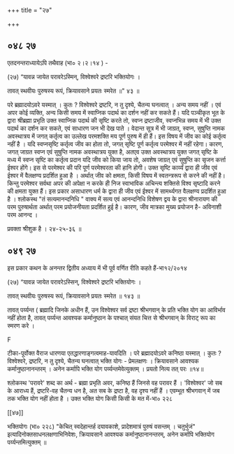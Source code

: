+++
title = "२७"

+++


## ०४८ २७
एतदनन्तराध्यायेऽपि तथैवाह (भा० २।२।१४ ) - 

(२७) “यावन्न जायेत परावरेऽस्मिन्, विश्वेश्वरे द्रष्टरि भक्तियोगः । 

तावत् स्थवीयः पुरुषस्य रूपं, क्रियावसाने प्रयतः स्मरेत ॥" ४३ ॥ 

परे ब्रह्मादयोऽवरे यस्मात् । कुतः ? विश्वेश्वरे द्रष्टरि, न तु दृश्ये, चैतन्य घनत्वात् । अन्य समय नहीं । एवं अपर कोई व्यक्ति, अन्य किसी समय में स्वाप्निक पदार्थ का दर्शन नहीं कर सकते हैं। यदि पञ्चीकृत भूत के द्वारा श्रीब्रह्मा प्रभृति उक्त स्वाप्निक पदार्थ की सृष्टि करते तो, स्वप्न द्रष्टाजीव, स्वप्नभिन्न समय में भी उक्त पदार्थ का दर्शन कर सकते, एवं साधारण जन भी देख पाते । वेदान्त सूत्र में भी जाग्रत्, स्वप्न, सुषुप्ति नामक अवस्थात्रय में जगत् कर्तृत्व का उल्लेख परमशक्ति मय पूर्ण पुरुष में ही हैं। इस विषय में जीव का कोई कर्तृत्व नहीं है । यदि स्वप्नसृष्टि कर्तृत्व जीव का होता तो, जगत् सृष्टि पूर्ण कर्तृत्व परमेश्वर में नहीं रहेगा। कारण, जगत् जाग्रत स्वप्न एवं सुषुप्ति नामक अवस्थात्रय युक्त है, अतएव उक्त अवस्थात्रय युक्त जगत् सृष्टि के मध्य में स्वप्न सृष्टि का कर्तृत्व प्रदान यदि जीव को किया जाय तो, अवशेष जाग्रत् एवं सुषुप्ति का सृजन कर्त्ता ईश्वर होंगे। इस से परमेश्वर की परि पूर्ण परमेश्वरता की हानि होगी। उक्त सृष्टि कार्य्यं द्वारा ही जीव एवं ईश्वर में वैलक्षण्य प्रदर्शित हुआ है । अर्थात् जीव को क्षमता, किसी विषय में स्वतन्त्ररूप से करने की नहीं है। किन्तु परमेश्वर सर्वथा अपर की अपेक्षा न करके ही निज स्वाभाविक अचिन्त्य शक्तिसे विश्व सृष्टादि करने की क्षमता युक्त हैं। इस प्रकार असाधारण धर्म के द्वारा ही जीव एवं ईश्वर में सामर्थ्यगत वैलक्षण्य प्रदर्शित हुआ है । श्लोकस्थ "तं सत्यमानन्दनिधि " वाक्य में सत्य एवं आनन्दनिधि विशेषण द्वय के द्वारा श्रीनारायण की परम पुरुषार्थता अर्थात् परम प्रयोजनीयता प्रदर्शित हुई है। कारण, जीव मात्रका मुख्य प्रयोजन है- अविनाशी परम आनन्द । 

प्रवक्ता श्रीशुक है । २४-२५-३६ ॥ 


## ०४९ २७
इस प्रकार कथन के अनन्तर द्वितीय अध्याय में भी पूर्व वर्णित रीति कहते हैं-भा१२/२०१४ 

(२७) “यावन्न जायेत परावरेऽस्सिन्, विश्वेश्वरे द्रष्टरि भक्तियोगः । 

तावत् स्थवीयः पुरुषस्य रूपं, क्रियावसाने प्रयतः स्मरेत ॥ १४३ ॥ 

तावत् पर्य्यन्त ( ब्रह्मादि जिनके अधीन हैं, उन विश्वेश्वर सर्व द्रष्टा श्रीभगवान् के प्रति भक्ति योग का आविर्भाव नहीं होता है, तावत् पर्य्यन्त आवश्यक कर्मानुष्ठान के पश्चात् संयत चित्त से श्रीभगवान् के विराट् रूप का स्मरण करे । 

F 

टीका-पूर्वोक्त वैराज धारणया एतद्धारणाङ्गत्वमाह-यावदिति । परे ब्रह्मादयोऽवरे कनिष्ठा यस्मात् । कुतः ? विश्वेश्वरे, द्रष्टरि, न तु दृश्ये, चैतन्य घनत्वात् भक्ति योगः - प्रेमलक्षणः । क्रियावसाने आवश्यक कर्मानुष्ठानानन्तरम् । अनेन कर्मापि भक्ति योग पर्य्यन्तमेवेत्युक्तम् । प्रयतो नित्य तत् परः ॥१४॥ 

श्लोकस्थ 'परावरे' शब्द का अर्थ - ब्रह्मा प्रभृति अवर, कनिष्ठ हैं जिनसे वह परावर हैं । 'विश्वेश्वर' जो सब के आराध्य हैं, द्रष्टरि-वह चैतन्य धन है, अत सब के द्रष्टा है, वह दृश्य नहीं हैं । एवम्भूत श्रीभगवान् में जब तक भक्ति योग नहीं होता है । उक्त भक्ति योग किसी किसी के मत में-भा० २२८ 



[[४७]]

भक्तियोगः (भा० २२८) "केचित् स्वदेहान्तर्ह दयावकाशे, प्रादेशमात्रं पुरुषं वसन्तम् । चतुर्भुजं" इत्यादिनोक्तसाधनलक्षणाभिनिवेशः, क्रियावसाने आवश्यक कर्मानुष्ठानानन्तरम्, अनेन कर्मापि भक्तियोग पर्य्यन्तमित्युक्तम् ॥ 
